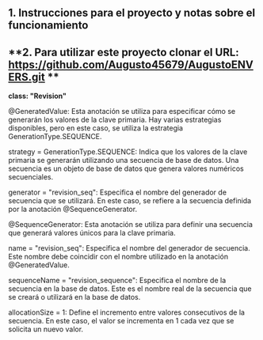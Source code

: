 **1. Instrucciones para el proyecto y notas sobre el funcionamiento**
-----------------------------------------------------------------------------
**2. Para utilizar este proyecto clonar el URL: https://github.com/Augusto45679/AugustoENVERS.git **
--------
**class: "Revision"**

@GeneratedValue: Esta anotación se utiliza para especificar cómo se generarán los valores de la clave primaria. Hay varias estrategias disponibles, pero en este caso, se utiliza la estrategia GenerationType.SEQUENCE.

strategy = GenerationType.SEQUENCE: Indica que los valores de la clave primaria se generarán utilizando una secuencia de base de datos. Una secuencia es un objeto de base de datos que genera valores numéricos secuenciales.

generator = "revision_seq": Especifica el nombre del generador de secuencia que se utilizará. En este caso, se refiere a la secuencia definida por la anotación @SequenceGenerator.

@SequenceGenerator: Esta anotación se utiliza para definir una secuencia que generará valores únicos para la clave primaria.

name = "revision_seq": Especifica el nombre del generador de secuencia. Este nombre debe coincidir con el nombre utilizado en la anotación @GeneratedValue.

sequenceName = "revision_sequence": Especifica el nombre de la secuencia en la base de datos. Este es el nombre real de la secuencia que se creará o utilizará en la base de datos.

allocationSize = 1: Define el incremento entre valores consecutivos de la secuencia. En este caso, el valor se incrementa en 1 cada vez que se solicita un nuevo valor.







